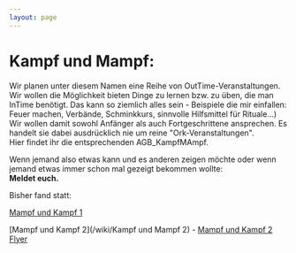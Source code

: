 ```yaml
---
layout: page
---
```


Kampf und Mampf:
================

Wir planen unter diesem Namen eine Reihe von OutTime-Veranstaltungen. Wir wollen die Möglichkeit bieten Dinge zu lernen bzw. zu üben, die man InTime benötigt. Das kann so ziemlich alles sein - Beispiele die mir einfallen: Feuer machen, Verbände, Schminkkurs, sinnvolle Hilfsmittel für Rituale...)   
Wir wollen damit sowohl Anfänger als auch Fortgeschrittene ansprechen. Es handelt sie dabei ausdrücklich nie um reine "Ork-Veranstaltungen".   
Hier findet ihr die entsprechenden AGB_KampfMAmpf.   

Wenn jemand also etwas kann und es anderen zeigen möchte oder wenn jemand etwas immer schon mal gezeigt bekommen wollte:   
**Meldet euch.** 

Bisher fand statt: 

[Mampf und Kampf 1](/flyer/Mampf+Kampf_1_Flyer_gesamt.pdf)

[Mampf und Kampf 2](/wiki/Kampf und Mampf 2) - [Mampf und Kampf 2 Flyer](/flyer/Mampf_und_Kampf_II.pdf)